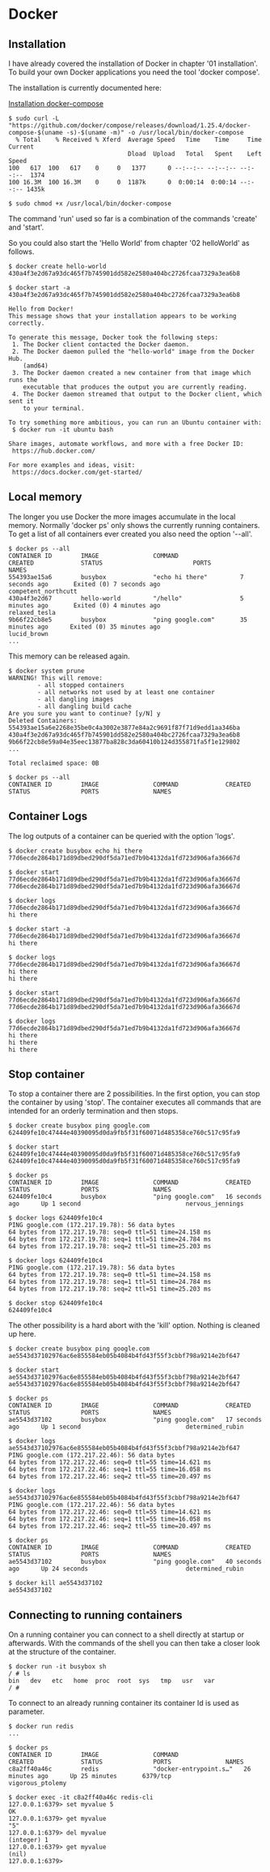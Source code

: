 # Docker

## Installation

I have already covered the installation of Docker in chapter '01 installation'. To build your own Docker applications you need the tool 'docker compose'.

The installation is currently documented here:

[Installation docker-compose](https://docs.docker.com/compose/install/)

```console
$ sudo curl -L "https://github.com/docker/compose/releases/download/1.25.4/docker-compose-$(uname -s)-$(uname -m)" -o /usr/local/bin/docker-compose
  % Total    % Received % Xferd  Average Speed   Time    Time     Time  Current
                                 Dload  Upload   Total   Spent    Left  Speed
100   617  100   617    0     0   1377      0 --:--:-- --:--:-- --:--:--  1374
100 16.3M  100 16.3M    0     0  1187k      0  0:00:14  0:00:14 --:--:-- 1435k

$ sudo chmod +x /usr/local/bin/docker-compose
```

The command 'run' used so far is a combination of the commands 'create' and 'start'.

So you could also start the 'Hello World' from chapter '02 helloWorld' as follows.

```console
$ docker create hello-world
430a4f3e2d67a93dc465f7b745901dd582e2580a404bc2726fcaa7329a3ea6b8

$ docker start -a 430a4f3e2d67a93dc465f7b745901dd582e2580a404bc2726fcaa7329a3ea6b8

Hello from Docker!
This message shows that your installation appears to be working correctly.

To generate this message, Docker took the following steps:
 1. The Docker client contacted the Docker daemon.
 2. The Docker daemon pulled the "hello-world" image from the Docker Hub.
    (amd64)
 3. The Docker daemon created a new container from that image which runs the
    executable that produces the output you are currently reading.
 4. The Docker daemon streamed that output to the Docker client, which sent it
    to your terminal.

To try something more ambitious, you can run an Ubuntu container with:
 $ docker run -it ubuntu bash

Share images, automate workflows, and more with a free Docker ID:
 https://hub.docker.com/

For more examples and ideas, visit:
 https://docs.docker.com/get-started/
```

## Local memory
   
The longer you use Docker the more images accumulate in the local memory. Normally 'docker ps' only shows the currently running containers. To get a list of all containers ever created you also need the option '--all'.

```console
$ docker ps --all
CONTAINER ID        IMAGE               COMMAND                 CREATED             STATUS                         PORTS               NAMES
554393ae15a6        busybox             "echo hi there"         7 seconds ago       Exited (0) 7 seconds ago                           competent_northcutt
430a4f3e2d67        hello-world         "/hello"                5 minutes ago       Exited (0) 4 minutes ago                           relaxed_tesla
9b66f22cb8e5        busybox             "ping google.com"       35 minutes ago      Exited (0) 35 minutes ago                          lucid_brown
...
```

This memory can be released again.

```console
$ docker system prune
WARNING! This will remove:
        - all stopped containers
        - all networks not used by at least one container
        - all dangling images
        - all dangling build cache
Are you sure you want to continue? [y/N] y
Deleted Containers:
554393ae15a6e2268e35be0c4a3002e3877e84a2c9691f87f71d9edd1aa346ba
430a4f3e2d67a93dc465f7b745901dd582e2580a404bc2726fcaa7329a3ea6b8
9b66f22cb8e59a04e35eec13877ba828c3da60410b124d355871fa5f1e129802
...

Total reclaimed space: 0B

$ docker ps --all
CONTAINER ID        IMAGE               COMMAND             CREATED             STATUS              PORTS               NAMES
```

## Container Logs

The log outputs of a container can be queried with the option 'logs'.

```console
$ docker create busybox echo hi there
77d6ecde2864b171d89dbed290df5da71ed7b9b4132da1fd723d906afa36667d

$ docker start 77d6ecde2864b171d89dbed290df5da71ed7b9b4132da1fd723d906afa36667d
77d6ecde2864b171d89dbed290df5da71ed7b9b4132da1fd723d906afa36667d

$ docker logs 77d6ecde2864b171d89dbed290df5da71ed7b9b4132da1fd723d906afa36667d
hi there

$ docker start -a 77d6ecde2864b171d89dbed290df5da71ed7b9b4132da1fd723d906afa36667d
hi there

$ docker logs 77d6ecde2864b171d89dbed290df5da71ed7b9b4132da1fd723d906afa36667d
hi there
hi there

$ docker start 77d6ecde2864b171d89dbed290df5da71ed7b9b4132da1fd723d906afa36667d
77d6ecde2864b171d89dbed290df5da71ed7b9b4132da1fd723d906afa36667d

$ docker logs 77d6ecde2864b171d89dbed290df5da71ed7b9b4132da1fd723d906afa36667d
hi there
hi there
hi there
```

## Stop container
   
To stop a container there are 2 possibilities. In the first option, you can stop the container by using 'stop'. The container executes all commands that are intended for an orderly termination and then stops.

```console
$ docker create busybox ping google.com
624409fe10c47444e40390095d0da9fb5f31f60071d485358ce760c517c95fa9

$ docker start 624409fe10c47444e40390095d0da9fb5f31f60071d485358ce760c517c95fa9
624409fe10c47444e40390095d0da9fb5f31f60071d485358ce760c517c95fa9

$ docker ps
CONTAINER ID        IMAGE               COMMAND             CREATED             STATUS              PORTS               NAMES
624409fe10c4        busybox             "ping google.com"   16 seconds ago      Up 1 second                             nervous_jennings

$ docker logs 624409fe10c4
PING google.com (172.217.19.78): 56 data bytes
64 bytes from 172.217.19.78: seq=0 ttl=51 time=24.158 ms
64 bytes from 172.217.19.78: seq=1 ttl=51 time=24.784 ms
64 bytes from 172.217.19.78: seq=2 ttl=51 time=25.203 ms

$ docker logs 624409fe10c4
PING google.com (172.217.19.78): 56 data bytes
64 bytes from 172.217.19.78: seq=0 ttl=51 time=24.158 ms
64 bytes from 172.217.19.78: seq=1 ttl=51 time=24.784 ms
64 bytes from 172.217.19.78: seq=2 ttl=51 time=25.203 ms

$ docker stop 624409fe10c4
624409fe10c4
```

The other possibility is a hard abort with the 'kill' option. Nothing is cleaned up here.

```console
$ docker create busybox ping google.com
ae5543d37102976ac6e855584eb05b4084b4fd43f55f3cbbf798a9214e2bf647

$ docker start ae5543d37102976ac6e855584eb05b4084b4fd43f55f3cbbf798a9214e2bf647
ae5543d37102976ac6e855584eb05b4084b4fd43f55f3cbbf798a9214e2bf647

$ docker ps
CONTAINER ID        IMAGE               COMMAND             CREATED             STATUS              PORTS               NAMES
ae5543d37102        busybox             "ping google.com"   17 seconds ago      Up 1 second                             determined_rubin

$ docker logs ae5543d37102976ac6e855584eb05b4084b4fd43f55f3cbbf798a9214e2bf647
PING google.com (172.217.22.46): 56 data bytes
64 bytes from 172.217.22.46: seq=0 ttl=55 time=14.621 ms
64 bytes from 172.217.22.46: seq=1 ttl=55 time=16.058 ms
64 bytes from 172.217.22.46: seq=2 ttl=55 time=20.497 ms

$ docker logs ae5543d37102976ac6e855584eb05b4084b4fd43f55f3cbbf798a9214e2bf647
PING google.com (172.217.22.46): 56 data bytes
64 bytes from 172.217.22.46: seq=0 ttl=55 time=14.621 ms
64 bytes from 172.217.22.46: seq=1 ttl=55 time=16.058 ms
64 bytes from 172.217.22.46: seq=2 ttl=55 time=20.497 ms

$ docker ps
CONTAINER ID        IMAGE               COMMAND             CREATED             STATUS              PORTS               NAMES
ae5543d37102        busybox             "ping google.com"   40 seconds ago      Up 24 seconds                           determined_rubin

$ docker kill ae5543d37102
ae5543d37102
```

## Connecting to running containers
   
On a running container you can connect to a shell directly at startup or afterwards. With the commands of the shell you can then take a closer look at the structure of the container.

```console
$ docker run -it busybox sh
/ # ls
bin   dev   etc   home  proc  root  sys   tmp   usr   var
/ #
```

To connect to an already running container its container Id is used as parameter.

```console
$ docker run redis
...

$ docker ps
CONTAINER ID        IMAGE               COMMAND                  CREATED             STATUS              PORTS               NAMES
c8a2ff40a46c        redis               "docker-entrypoint.s…"   26 minutes ago      Up 25 minutes       6379/tcp            vigorous_ptolemy

$ docker exec -it c8a2ff40a46c redis-cli
127.0.0.1:6379> set myvalue 5
OK
127.0.0.1:6379> get myvalue
"5"
127.0.0.1:6379> del myvalue
(integer) 1
127.0.0.1:6379> get myvalue
(nil)
127.0.0.1:6379>
```

